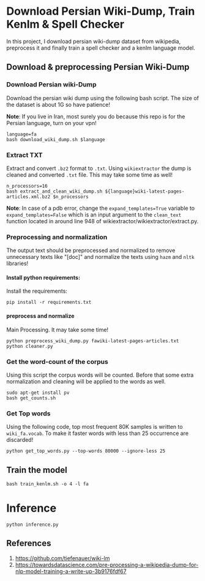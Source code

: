 # Download Persian Wiki-Dump, Train Kenlm & Spell Checker

In this project, I download persian wiki-dump dataset from wikipedia, preprocess it and finally train a spell checker and a kenlm language model.

## Download & preprocessing Persian Wiki-Dump 

### Download Persian wiki-Dump  
Download the persian wiki dump using the following bash script. The size of the dataset is about 1G so have patience!

**Note**: If you live in Iran, most surely you do because this repo is for the Persian language, turn on your vpn!

```
language=fa
bash download_wiki_dump.sh $language
```

### Extract TXT
Extract and convert `.bz2` format to `.txt`. Using `wikiextractor` the dump is cleaned and converted `.txt` file. This may take some time as well!

```
n_processors=16
bash extract_and_clean_wiki_dump.sh ${language}wiki-latest-pages-articles.xml.bz2 $n_processors
```

**Note**: In case of a pdb error, change the `expand_templates=True` variable to `expand_templates=False` which is an
input argument to the `clean_text` function located in around line 948 of wikiextractor/wikiextractor/extract.py.   

### Preprocessing and normalization
The output text should be preprocessed and normalized to remove unnecessary texts like "[doc]" and normalize the texts using `hazm` and `nltk` libraries! 

#### Install python requirements:
Install the requirements:
```
pip install -r requirements.txt
```

#### preprocess and normalize
Main Processing. It may take some time!
```
python preprocess_wiki_dump.py fawiki-latest-pages-articles.txt
python cleaner.py
```

### Get the word-count of the corpus 
Using this script the corpus words will be counted. Before that some extra normalization and cleaning will be applied to the words as well.
```commandline
sudo apt-get install pv
bash get_counts.sh 
```

### Get Top words
Using the following code, top most frequent 80K samples is written to `wiki_fa.vocab`. To make it faster words with
less than 25 occurrence are discarded!  
```
python get_top_words.py --top-words 80000 --ignore-less 25
```


## Train the model
`bash train_kenlm.sh -o 4 -l fa`

# Inference
`python inference.py`

## References
1. https://github.com/tiefenauer/wiki-lm
2. https://towardsdatascience.com/pre-processing-a-wikipedia-dump-for-nlp-model-training-a-write-up-3b9176fdf67

